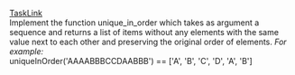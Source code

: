 [TaskLink](https://www.codewars.com/kata/54e6533c92449cc251001667)<br/>
Implement the function unique_in_order which takes as argument a sequence and returns a list of items without any elements with the same value next to each other and preserving the original order of elements.
*For example:*<br/>
uniqueInOrder('AAAABBBCCDAABBB') == ['A', 'B', 'C', 'D', 'A', 'B']

